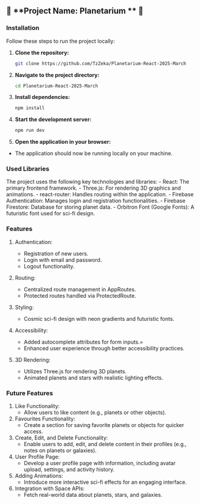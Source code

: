 
## 🌌 **Project Name: Planetarium ** 🚀

### **Installation**

Follow these steps to run the project locally:

1. **Clone the repository:**
   ```bash
   git clone https://github.com/TzZeka/Planetarium-React-2025-March

2. **Navigate to the project directory:**
   ```bash
   cd Planetarium-React-2025-March

3. **Install dependencies:**
   ```bash
   npm install

4. **Start the development server:**
   ```bash
   npm run dev

5. **Open the application in your browser:**
- The application should now be running locally on your machine.

 ### **Used Libraries**

The project uses the following key technologies and libraries:
      - React: The primary frontend framework.
      - Three.js: For rendering 3D graphics and animations.
      - react-router: Handles routing within the application.
      - Firebase Authentication: Manages login and registration functionalities.
      - Firebase Firestore: Database for storing planet data.
      - Orbitron Font (Google Fonts): A futuristic font used for sci-fi design.


### **Features**
1. Authentication:
      - Registration of new users.
      - Login with email and password.
      - Logout functionality.

2. Routing:
      - Centralized route management in AppRoutes.
      - Protected routes handled via ProtectedRoute.

3. Styling:
      - Cosmic sci-fi design with neon gradients and futuristic fonts.

4. Accessibility:
      - Added autocomplete attributes for form inputs.=
      - Enhanced user experience through better accessibility practices.

5. 3D Rendering:
      - Utilizes Three.js for rendering 3D planets.
      - Animated planets and stars with realistic lighting effects.


### **Future Features**

1. Like Functionality: 
      - Allow users to like content (e.g., planets or other objects).
2. Favourites Functionality: 
      - Create a section for saving favorite planets or objects for quicker access.
3. Create, Edit, and Delete Functionality: 
      - Enable users to add, edit, and delete content in their profiles (e.g., notes on planets or galaxies).
4. User Profile Page: 
      - Develop a user profile page with information, including avatar upload, settings, and activity history.
5. Adding Animations: 
      - Introduce more interactive sci-fi effects for an engaging interface.
6. Integration with Space APIs: 
      - Fetch real-world data about planets, stars, and galaxies.
